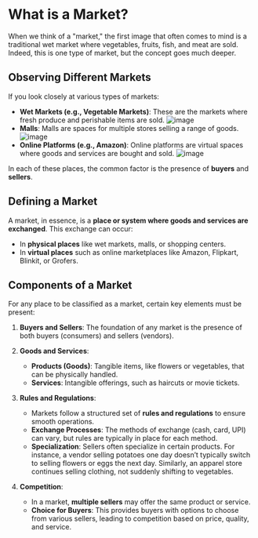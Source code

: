 # What is a Market?

When we think of a "market," the first image that often comes to mind is a traditional wet market where vegetables, fruits, fish, and meat are sold. Indeed, this is one type of market, but the concept goes much deeper.

## Observing Different Markets

If you look closely at various types of markets:
- **Wet Markets (e.g., Vegetable Markets)**: These are the markets where fresh produce and perishable items are sold.
![image](https://github.com/user-attachments/assets/84ad5bf9-6ec2-4722-8efb-9b0294c9b096)
- **Malls**: Malls are spaces for multiple stores selling a range of goods.
![image](https://github.com/user-attachments/assets/fc7a2931-d4d7-4aa6-a5c0-452cf890121b)
- **Online Platforms (e.g., Amazon)**: Online platforms are virtual spaces where goods and services are bought and sold.
![image](https://github.com/user-attachments/assets/7063e003-016b-4901-9c94-532edcf7bf06)

In each of these places, the common factor is the presence of **buyers** and **sellers**.

## Defining a Market

A market, in essence, is a **place or system where goods and services are exchanged**. This exchange can occur:
- In **physical places** like wet markets, malls, or shopping centers.
- In **virtual places** such as online marketplaces like Amazon, Flipkart, Blinkit, or Grofers.

## Components of a Market

For any place to be classified as a market, certain key elements must be present:

1. **Buyers and Sellers**: The foundation of any market is the presence of both buyers (consumers) and sellers (vendors).

2. **Goods and Services**: 
    - **Products (Goods)**: Tangible items, like flowers or vegetables, that can be physically handled.
    - **Services**: Intangible offerings, such as haircuts or movie tickets.

3. **Rules and Regulations**:
    - Markets follow a structured set of **rules and regulations** to ensure smooth operations.
    - **Exchange Processes**: The methods of exchange (cash, card, UPI) can vary, but rules are typically in place for each method.
    - **Specialization**: Sellers often specialize in certain products. For instance, a vendor selling potatoes one day doesn’t typically switch to selling flowers or eggs the next day. Similarly, an apparel store continues selling clothing, not suddenly shifting to vegetables.

4. **Competition**:
    - In a market, **multiple sellers** may offer the same product or service.
    - **Choice for Buyers**: This provides buyers with options to choose from various sellers, leading to competition based on price, quality, and service.
